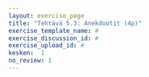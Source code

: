 ```yaml
---
layout: exercise_page
title: "Tehtävä 5.3: Anekdootit (4p)"
exercise_template_name: #
exercise_discussion_id: #
exercise_upload_id: #
kesken:  1
no_review: 1
---
```

